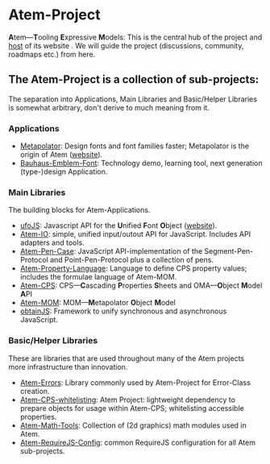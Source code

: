 # Atem-Project
**A**tem—**T**ooling **E**xpressive **M**odels: This is the central hub of the project and [host](./tree/gh-pages) of its website . We will guide the project (discussions, community, roadmaps etc.) from here.

## The Atem-Project is a collection of sub-projects:

The separation into Applications, Main Libraries and Basic/Helper Libraries is somewhat arbitrary, don't derive to much meaning from it.

### Applications

* [Metapolator](https://github.com/metapolator/metapolator): Design fonts and font families faster; Metapolator is the origin of Atem ([website](http://metapolator.com )).
* [Bauhaus-Emblem-Font](https://github.com/graphicore/Bauhaus-Emblem-Font): Technology demo, learning tool, next generation (type-)design Application.

### Main Libraries

The building blocks for Atem-Applications. 

* [ufoJS](https://github.com/graphicore/ufoJS/): Javascript API for the **U**nified **F**ont **O**bject ([website](http://lib.ufojs.org)).
* [Atem-IO](https://github.com/graphicore/Atem-IO): simple, unified input/outout API for JavaScript. Includes API adapters and tools.
* [Atem-Pen-Case](https://github.com/graphicore/Atem-Pen-Case): JavaScript API-implementation of the Segment-Pen-Protocol and Point-Pen-Protocol plus a collection of pens.
* [Atem-Property-Language](https://github.com/graphicore/Atem-Property-Language): Language to define CPS property values; includes the formulae language of Atem-MOM.
* [Atem-CPS](https://github.com/graphicore/Atem-CPS): CPS—**C**ascading **P**roperties **S**heets and OMA—**O**bject **M**odel **A**PI
* [Atem-MOM](https://github.com/graphicore/Atem-MOM): MOM—**M**etapolator **O**bject **M**odel 
* [obtainJS](https://github.com/graphicore/obtainJS): Framework to unify synchronous and asynchronous JavaScript.

### Basic/Helper Libraries

These are libraries that are used throughout many of the Atem projects more infrastructure than innovation.

* [Atem-Errors](https://github.com/graphicore/Atem-Errors): Library commonly used by Atem-Project for Error-Class creation.
* [Atem-CPS-whitelisting](https://github.com/graphicore/Atem-CPS-whitelisting): Atem Project: lightweight dependency to prepare objects for usage within Atem-CPS; whitelisting accessible properties.
* [Atem-Math-Tools](https://github.com/graphicore/Atem-Math-Tools): Collection of (2d graphics) math modules used in Atem.
* [Atem-RequireJS-Config](https://github.com/graphicore/Atem-RequireJS-Config/): common RequireJS configuration for all Atem sub-projects.
